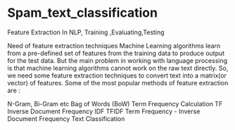 # Spam_text_classification
Feature Extraction In NLP, Training ,Evaluating,Testing

Need of feature extraction techniques Machine Learning algorithms learn from a pre-defined set of features from the training data to produce output for the test data. But the main problem in working with language processing is that machine learning algorithms cannot work on the raw text directly. So, we need some feature extraction techniques to convert text into a matrix(or vector) of features. Some of the most popular methods of feature extraction are :

N-Gram, Bi-Gram etc
Bag of Words (BoW)
Term Frequency Calculation TF
Inverse Document Frequency IDF
TFIDF Term Frequency - Inverse Document Frequency
Text Classification
